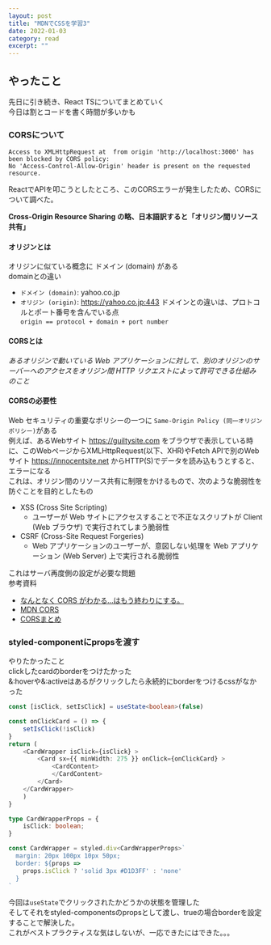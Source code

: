 ```yaml
---
layout: post
title: "MDNでCSSを学習3" 
date: 2022-01-03 
category: read 
excerpt: ""
---
```


## やったこと
先日に引き続き、React TSについてまとめていく  
今日は割とコードを書く時間が多いかも

### CORSについて
```
Access to XMLHttpRequest at  from origin 'http://localhost:3000' has been blocked by CORS policy: 
No 'Access-Control-Allow-Origin' header is present on the requested resource.
```
ReactでAPIを叩こうとしたところ、このCORSエラーが発生したため、CORSについて調べた。

**Cross-Origin Resource Sharing の略、日本語訳すると「オリジン間リソース共有」**  
#### オリジンとは  
オリジンに似ている概念に ドメイン (domain) がある  
domainとの違い  
- `ドメイン (domain)`: yahoo.co.jp
- `オリジン (origin)`: https://yahoo.co.jp:443
ドメインとの違いは、プロトコルとポート番号を含んでいる点  
`origin == protocol + domain + port number`  

#### CORSとは  
*あるオリジンで動いている Web アプリケーションに対して、別のオリジンのサーバーへのアクセスをオリジン間 HTTP リクエストによって許可できる仕組みのこと*  


#### CORSの必要性
Web セキュリティの重要なポリシーの一つに `Same-Origin Policy (同一オリジンポリシー)`がある  
例えば、あるWebサイト https://guiltysite.com をブラウザで表示している時に、このWebページからXMLHttpRequest(以下、XHR)やFetch APIで別のWebサイト https://innocentsite.net からHTTP(S)でデータを読み込もうとすると、エラーになる  
これは、オリジン間のリソース共有に制限をかけるもので、次のような脆弱性を防ぐことを目的としたもの  
- XSS (Cross Site Scripting)
  - ユーザーが Web サイトにアクセスすることで不正なスクリプトが Client (Web ブラウザ) で実行されてしまう脆弱性
- CSRF (Cross-Site Request Forgeries)
  - Web アプリケーションのユーザーが、意図しない処理を Web アプリケーション (Web Server) 上で実行される脆弱性

これはサーバ再度側の設定が必要な問題  
参考資料 
- [なんとなく CORS がわかる...はもう終わりにする。](https://qiita.com/att55/items/2154a8aad8bf1409db2b)  
- [MDN CORS](https://developer.mozilla.org/ja/docs/Web/HTTP/CORS)  
- [CORSまとめ](https://qiita.com/tomoyukilabs/items/81698edd5812ff6acb34)


### styled-componentにpropsを渡す
やりたかったこと  
clickしたcardのborderをつけたかった  
&:hoverや&:activeはあるがクリックしたら永続的にborderをつけるcssがなかった  

```ts
const [isClick, setIsClick] = useState<boolean>(false)

const onClickCard = () => {
	setIsClick(!isClick)
}
return (
	<CardWrapper isClick={isClick} >
		<Card sx={{ minWidth: 275 }} onClick={onClickCard} >
			<CardContent>
			</CardContent>
		</Card>
	</CardWrapper>
	)
}

type CardWrapperProps = {
	isClick: boolean;
}

const CardWrapper = styled.div<CardWrapperProps>`
  margin: 20px 100px 10px 50px;
  border: ${props =>
	props.isClick ? 'solid 3px #D1D3FF' : 'none'
  }
`
```
今回は`useState`でクリックされたかどうかの状態を管理した  
そしてそれをstyled-componentsのpropsとして渡し、trueの場合borderを設定することで解決した。  
これがベストプラクティスな気はしないが、一応できたにはできた。。。  
